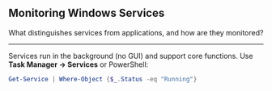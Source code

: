 ## Monitoring Windows Services

What distinguishes services from applications, and how are they monitored?

---

Services run in the background (no GUI) and support core functions. Use **Task Manager → Services** or PowerShell:

```powershell
Get-Service | Where-Object {$_.Status -eq "Running"}
```

